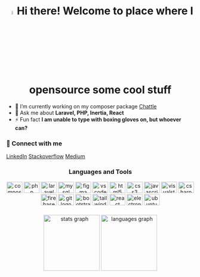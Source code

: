 ###
<h1 align="center"><img src="https://media.giphy.com/media/hvRJCLFzcasrR4ia7z/giphy.gif" width="5%">Hi there! Welcome to place where I opensource some cool stuff</h1>

- 🔭 I’m currently working on my composer package <a href="https://github.com/ilmedova/chattle">Chattle</a>
- 💬 Ask me about **Laravel, PHP, Inertia, React**
- ⚡ Fun fact **I am unable to type with boxing gloves on, but whoever can?**

<h3>🔗 Connect with me</h3>
<p>
<a href="https://linkedin.com/in/mahri-ilmedova-4848b6165/" target="blank">LinkedIn</a>
<a href="https://stackoverflow.com/users/10000507/mahri-ilmedova" target="blank">Stackoverflow</a>
 <a href="https://medium.com/@ilmedovamahri" target="blank">Medium</a>
 </p>
 
<h3 align="center">Languages and Tools</h3>

<div align="center">
  <img src="https://cdn.jsdelivr.net/gh/devicons/devicon/icons/composer/composer-original.svg" height="30" width="42" alt="composer logo"  />
  <img src="https://cdn.jsdelivr.net/gh/devicons/devicon/icons/php/php-original.svg" height="30" width="42" alt="php logo"  />
  <img src="https://cdn.jsdelivr.net/gh/devicons/devicon/icons/laravel/laravel-plain-wordmark.svg" height="30" width="42" alt="laravel logo"  />
  <img src="https://cdn.jsdelivr.net/gh/devicons/devicon/icons/mysql/mysql-original.svg" height="30" width="42" alt="mysql logo"  />
  <img src="https://cdn.jsdelivr.net/gh/devicons/devicon/icons/figma/figma-original.svg" height="30" width="42" alt="figma logo"  />
  <img src="https://cdn.jsdelivr.net/gh/devicons/devicon/icons/vscode/vscode-original.svg" height="30" width="42" alt="vscode logo"/>
  <img src="https://cdn.jsdelivr.net/gh/devicons/devicon/icons/html5/html5-original.svg" height="30" width="42" alt="html5 logo"  />
  <img src="https://cdn.jsdelivr.net/gh/devicons/devicon/icons/css3/css3-original.svg" height="30" width="42" alt="css3 logo"  />
  <img src="https://cdn.jsdelivr.net/gh/devicons/devicon/icons/javascript/javascript-original.svg" height="30" width="42" alt="javascript logo"  />
  <img src="https://cdn.jsdelivr.net/gh/devicons/devicon/icons/visualstudio/visualstudio-plain.svg" height="30" width="42" alt="visualstudio logo"  />
  <img src="https://cdn.jsdelivr.net/gh/devicons/devicon/icons/csharp/csharp-original.svg" height="30" width="42" alt="csharp logo"  />
  <img src="https://cdn.jsdelivr.net/gh/devicons/devicon/icons/firebase/firebase-plain.svg" height="30" width="42" alt="firebase logo"  />
  <img src="https://cdn.jsdelivr.net/gh/devicons/devicon/icons/git/git-original.svg" height="30" width="42" alt="git logo"  />
  <img src="https://cdn.jsdelivr.net/gh/devicons/devicon/icons/bootstrap/bootstrap-original.svg" height="30" width="42" alt="bootstrap logo"  />
  <img src="https://cdn.jsdelivr.net/gh/devicons/devicon/icons/tailwindcss/tailwindcss-plain.svg" height="30" width="42" alt="tailwind logo"  />
  <img src="https://cdn.jsdelivr.net/gh/devicons/devicon/icons/react/react-original.svg" height="30" width="42" alt="react logo"  />
  <img src="https://cdn.jsdelivr.net/gh/devicons/devicon/icons/electron/electron-original.svg" height="30" width="42" alt="electron logo"  />
  <img src="https://cdn.jsdelivr.net/gh/devicons/devicon/icons/ubuntu/ubuntu-plain.svg" height="30" width="42" alt="ubuntu logo"  />
</div>

###
<div align="center">
  <img src="https://github-readme-stats.vercel.app/api?username=ilmedova&show_icons=true&theme=transparent" height="150" alt="stats graph"  />
  <img src="https://github-readme-stats.vercel.app/api/top-langs/?username=ilmedova&layout=compact" height="150" alt="languages graph"  />
</div>
